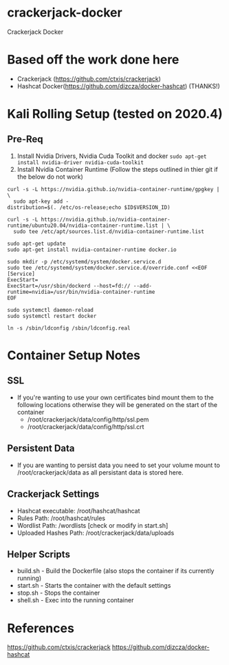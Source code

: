 # crackerjack-docker
Crackerjack Docker

# Based off the work done here
* Crackerjack (https://github.com/ctxis/crackerjack)
* Hashcat Docker(https://github.com/dizcza/docker-hashcat) (THANKS!)

# Kali Rolling Setup (tested on 2020.4)

## Pre-Req
1. Install Nvidia Drivers, Nvidia Cuda Toolkit and docker
`sudo apt-get install nvidia-driver nvidia-cuda-toolkit`
2. Install Nvidia Container Runtime (Follow the steps outlined in thier git if the below do not work)
```
curl -s -L https://nvidia.github.io/nvidia-container-runtime/gpgkey | \
  sudo apt-key add -
distribution=$(. /etc/os-release;echo $ID$VERSION_ID)
```
```
curl -s -L https://nvidia.github.io/nvidia-container-runtime/ubuntu20.04/nvidia-container-runtime.list | \
  sudo tee /etc/apt/sources.list.d/nvidia-container-runtime.list
```
```
sudo apt-get update
sudo apt-get install nvidia-container-runtime docker.io
```
```
sudo mkdir -p /etc/systemd/system/docker.service.d
sudo tee /etc/systemd/system/docker.service.d/override.conf <<EOF 
[Service] 
ExecStart= 
ExecStart=/usr/sbin/dockerd --host=fd:// --add-runtime=nvidia=/usr/bin/nvidia-container-runtime
EOF
```
```
sudo systemctl daemon-reload
sudo systemctl restart docker
```
```
ln -s /sbin/ldconfig /sbin/ldconfig.real
```

# Container Setup Notes
## SSL
* If you're wanting to use your own certificates bind mount them to the following locations otherwise they will be generated on the start of the container
  * /root/crackerjack/data/config/http/ssl.pem
  * /root/crackerjack/data/config/http/ssl.crt

## Persistent Data 
* If you are wanting to persist data you need to set your volume mount to /root/crackerjack/data as all persistant data is stored here.

## Crackerjack Settings
* Hashcat executable: /root/hashcat/hashcat
* Rules Path: /root/hashcat/rules
* Wordlist Path: /wordlists [check or modify in start.sh]
* Uploaded Hashes Path: /root/crackerjack/data/uploads

## Helper Scripts
* build.sh - Build the Dockerfile (also stops the container if its currently running)
* start.sh - Starts the container with the default settings
* stop.sh - Stops the container
* shell.sh - Exec into the running container

# References
https://github.com/ctxis/crackerjack
https://github.com/dizcza/docker-hashcat
